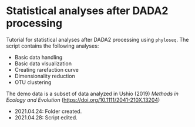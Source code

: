 # Statistical analyses after DADA2 processing
Tutorial for statistical analyses after DADA2 processing using `phyloseq`.
The script contains the following analyses:
- Basic data handling
- Basic data visualization
- Creating rarefaction curve
- Dimensionality reduction
- OTU clustering

The demo data is a subset of data analyzed in Ushio (2019) _Methods in Ecology and Evolution_ (https://doi.org/10.1111/2041-210X.13204)

- 2021.04.24: Folder created.
- 2021.04.28: Script edited.
